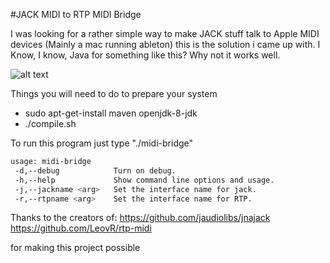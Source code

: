 #JACK MIDI to RTP MIDI Bridge

I was looking for a rather simple way to make JACK stuff talk to Apple MIDI devices (Mainly a mac running ableton) this is the solution i came up with. I Know, I  know, Java for something like this? Why not it works well.

![alt text](https://raw.githubusercontent.com/xitiomet/jack-rtp-midi-bridge/master/res/jack-side.png "Jack Screenshot")

Things you will need to do to prepare your system
- sudo apt-get-install maven openjdk-8-jdk
- ./compile.sh

To run this program just type "./midi-bridge"

```bash
usage: midi-bridge
 -d,--debug            Turn on debug.
 -h,--help             Show command line options and usage.
 -j,--jackname <arg>   Set the interface name for jack.
 -r,--rtpname <arg>    Set the interface name for RTP.
```

Thanks to the creators of:
https://github.com/jaudiolibs/jnajack
https://github.com/LeovR/rtp-midi

for making this project possible
